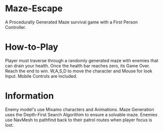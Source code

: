 # Maze-Escape

A Procedurally Generated Maze survival game with a First Person Controller.

# How-to-Play

Player must traverse through a randomly generated maze with enemies that can drain your health. Once the health bar reaches zero, its Game Over. Reach the end to win.
W,A,S,D to move the character and Mouse for look Input.
Mobile Controls are Included.

# Information
Enemy model's use Mixamo characters and Animations.
Maze Generation uses the Depth-First Search Algorithim to ensure a solvable maze.
Enemies use NavMesh to pathfind back to their patrol routes when player focus is lost.


 
